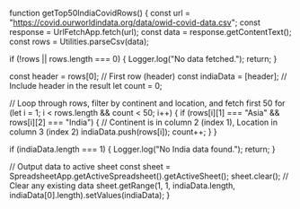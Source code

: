 function getTop50IndiaCovidRows() {
  const url = "https://covid.ourworldindata.org/data/owid-covid-data.csv";
  const response = UrlFetchApp.fetch(url);
  const data = response.getContentText();
  const rows = Utilities.parseCsv(data);
  
  if (!rows || rows.length === 0) {
    Logger.log("No data fetched.");
    return;
  }

  const header = rows[0];  // First row (header)
  const indiaData = [header];  // Include header in the result
  let count = 0;

  // Loop through rows, filter by continent and location, and fetch first 50
  for (let i = 1; i < rows.length && count < 50; i++) {
    if (rows[i][1] === "Asia" && rows[i][2] === "India") {  // Continent is in column 2 (index 1), Location in column 3 (index 2)
      indiaData.push(rows[i]);
      count++;
    }
  }

  if (indiaData.length === 1) {
    Logger.log("No India data found.");
    return;
  }

  // Output data to active sheet
  const sheet = SpreadsheetApp.getActiveSpreadsheet().getActiveSheet();
  sheet.clear();  // Clear any existing data
  sheet.getRange(1, 1, indiaData.length, indiaData[0].length).setValues(indiaData);
}
